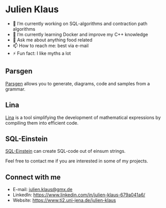 # Julien Klaus

- 🔭 I’m currently working on SQL-algorithms and contraction path algorithms
- 🌱 I’m currently learning Docker and improve my C++ knowledge
- 💬 Ask me about anything food related
- 📫 How to reach me: best via e-mail
- ⚡ Fun fact: I like myths a lot

## Parsgen
[Parsgen](http://parsgen.ti2.uni-jena.de) allows you to generate, diagrams, code and samples from a grammar.

## Lina
[Lina](http://lina.ti2.uni-jena.de) is a tool simplifying the development of mathematical expressions by compiling them into efficient code.

## SQL-Einstein
[SQL-Einstein](http://sql-einsum.ti2.uni-jena.de) can create SQL-code out of einsum strings.

Feel free to contact me if you are interested in some of my projects.


## Connect with me
* E-mail: julien.klaus@gmx.de
* LinkedIn: https://www.linkedin.com/in/julien-klaus-679a041a6/
* Website: https://www.ti2.uni-jena.de/julien-klaus



